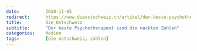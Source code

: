 ```yaml
---
date:          2020-11-05
redirect:      https://www.dieostschweiz.ch/artikel/der-beste-psychotherapeut-sind-die-nackten-zahlen-ogOBYaW
title:         Die Ostschweiz
subtitle:      "Der beste Psychotherapeut sind die nackten Zahlen"
categories:    Medien
tags:          [die ostschweiz, zahlen]
---
```

